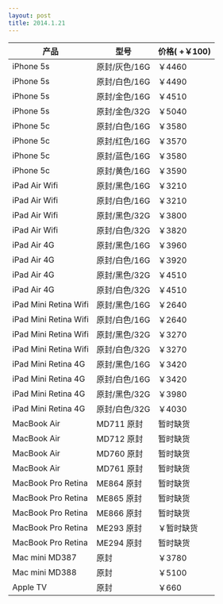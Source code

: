 ```yaml
---
layout: post
title: 2014.1.21
---
```


 <table class="table table-bordered table-striped">
<thead>
<tr>
<th>产品 </th>
<th> 型号</th>
<th>  价格( +￥100) </th>
</tr>
</thead>
<tbody>
<tr>
<td>iPhone 5s</td>
<td>原封/灰色/16G</td>
<td>￥4460</td>
</tr>
<tr>
<td>iPhone 5s</td>
<td>原封/白色/16G</td>
<td>￥4490</td>
</tr>
<tr>
<td>iPhone 5s</td>
<td>原封/金色/16G</td>
<td>￥4510</td>
</tr>
<tr>
<td>iPhone 5s</td>
<td>原封/金色/32G</td>
<td>￥5040</td>
</tr>
<tr>
<td>iPhone 5c</td>
<td>原封/白色/16G</td>
<td>￥3580</td>
</tr>
<tr>
<td>iPhone 5c</td>
<td>原封/红色/16G</td>
<td>￥3570</td>
</tr>
<tr>
<td>iPhone 5c</td>
<td>原封/蓝色/16G</td>
<td>￥3580</td>
</tr>
<tr>
<td>iPhone 5c</td>
<td>原封/黄色/16G</td>
<td>￥3590</td>
</tr>
<tr>
<td>iPad Air Wifi</td>
<td>原封/黑色/16G</td>
<td>￥3210</td>
</tr>
<tr>
<td>iPad Air Wifi</td>
<td>原封/白色/16G</td>
<td>￥3210</td>
</tr>
<tr>
<td>iPad Air Wifi</td>
<td>原封/黑色/32G </td>
<td>￥3800</td>
</tr>
<tr>
<td>iPad Air Wifi</td>
<td>原封/白色/32G</td>
<td>￥3820</td>
</tr>
<tr>
<td>iPad Air 4G</td>
<td>原封/黑色/16G</td>
<td>￥3960</td>
</tr>
<tr>
<td>iPad Air 4G</td>
<td>原封/白色/16G</td>
<td>￥3920</td>
</tr>
<tr>
<td>iPad Air 4G</td>
<td>原封/黑色/32G</td>
<td>￥4510</td>
</tr>
<tr>
<td>iPad Air 4G</td>
<td>原封/白色/32G</td>
<td>￥4510</td>
</tr>
<tr>
<td>iPad Mini Retina Wifi</td>
<td>原封/黑色/16G</td>
<td>￥2640</td>
</tr>
<tr>
<td>iPad Mini Retina Wifi</td>
<td>原封/白色/16G</td>
<td>￥2640</td>
</tr>
<tr>
<td>iPad Mini Retina Wifi</td>
<td>原封/黑色/32G</td>
<td>￥3270</td>
</tr>
<tr>
<td>iPad Mini Retina Wifi</td>
<td>原封/白色/32G</td>
<td>￥3270</td>
</tr>
<tr>
<td>iPad Mini Retina 4G</td>
<td>原封/黑色/16G</td>
<td>￥3420</td>
</tr>
<tr>
<td>iPad Mini Retina 4G</td>
<td>原封/白色/16G</td>
<td>￥3420</td>
</tr>
<tr>
<td>iPad Mini Retina 4G</td>
<td>原封/黑色/32G</td>
<td>￥3980</td>
</tr>
<tr>
<td>iPad Mini Retina 4G</td>
<td>原封/白色/32G</td>
<td>￥4030</td>
</tr>
<tr>
<td>MacBook Air</td>
<td>MD711   原封</td>
<td>暂时缺货</td>
</tr>
<tr>
<td>MacBook Air</td>
<td>MD712   原封</td>
<td>暂时缺货</td>
</tr>
<tr>
<td>MacBook Air</td>
<td>MD760   原封</td>
<td>暂时缺货</td>
</tr>
<tr>
<td>MacBook Air</td>
<td>MD761   原封</td>
<td>暂时缺货</td>
</tr>
<tr>
<td>MacBook Pro Retina</td>
<td>ME864    原封</td>
<td>暂时缺货</td>
</tr>
<tr>
<td>MacBook Pro Retina</td>
<td>ME865    原封</td>
<td>暂时缺货</td>
</tr>
<tr>
<td>MacBook Pro Retina</td>
<td>ME866    原封</td>
<td>暂时缺货</td>
</tr>
<tr>
<td>MacBook Pro Retina</td>
<td>ME293    原封</td>
<td>￥暂时缺货</td>
</tr>
<tr>
<td>MacBook Pro Retina</td>
<td>ME294    原封</td>
<td>暂时缺货</td>
</tr>
<tr>
<td>Mac mini MD387</td>
<td>原封</td>
<td>￥3780</td>
</tr>
<tr>
<td>Mac mini MD388</td>
<td>原封</td>
<td>￥5100</td>
</tr>
<tr>
<td>Apple TV</td>
<td>原封</td>
<td>￥660</td>
</tr>
</tbody>
</table>